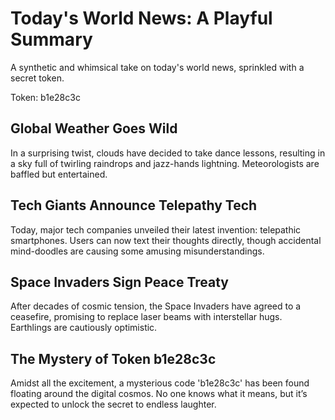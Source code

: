 # Today's World News: A Playful Summary

A synthetic and whimsical take on today's world news, sprinkled with a secret token.

Token: b1e28c3c

## Global Weather Goes Wild

In a surprising twist, clouds have decided to take dance lessons, resulting in a sky full of twirling raindrops and jazz-hands lightning. Meteorologists are baffled but entertained.

## Tech Giants Announce Telepathy Tech

Today, major tech companies unveiled their latest invention: telepathic smartphones. Users can now text their thoughts directly, though accidental mind-doodles are causing some amusing misunderstandings.

## Space Invaders Sign Peace Treaty

After decades of cosmic tension, the Space Invaders have agreed to a ceasefire, promising to replace laser beams with interstellar hugs. Earthlings are cautiously optimistic.

## The Mystery of Token b1e28c3c

Amidst all the excitement, a mysterious code 'b1e28c3c' has been found floating around the digital cosmos. No one knows what it means, but it’s expected to unlock the secret to endless laughter.